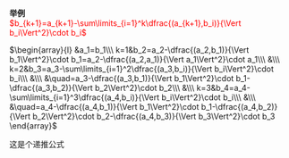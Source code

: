**举例**    
<font color=red> $b_{k+1}=a_{k+1}-\sum\limits_{i=1}^k\dfrac{(a_{k+1},b_i)}{\Vert b_i\Vert^2}\cdot b_i$ </font>    
    
 $\begin{array}{l}    
&a_1=b_1\\\     
k=1&b_2=a_2-\dfrac{(a_2,b_1)}{\Vert b_1\Vert^2}\cdot b_1=a_2-\dfrac{(a_2,a_1)}{\Vert a_1\Vert^2}\cdot a_1\\\     
&\\\     
k=2&b_3=a_3-\sum\limits_{i=1}^2\dfrac{(a_3,b_i)}{\Vert b_i\Vert^2}\cdot b_i\\\     
&\\\     
&\quad=a_3-\dfrac{(a_3,b_1)}{\Vert b_1\Vert^2}\cdot b_1-\dfrac{(a_3,b_2)}{\Vert b_2\Vert^2}\cdot b_2\\\     
&\\\     
k=3&b_4=a_4-\sum\limits_{i=1}^3\dfrac{(a_4,b_i)}{\Vert b_i\Vert^2}\cdot b_i\\\     
&\\\     
&\quad=a_4-\dfrac{(a_4,b_1)}{\Vert b_1\Vert^2}\cdot b_1-\dfrac{(a_4,b_2)}{\Vert b_2\Vert^2}\cdot b_2-\dfrac{(a_4,b_3)}{\Vert b_3\Vert^2}\cdot b_3    
\end{array}$     
    
这是个递推公式    
